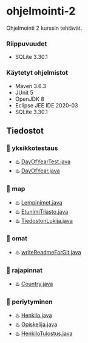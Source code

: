 # ohjelmointi-2
Ohjelmointi 2 kurssin tehtävät.
### Riippuvuudet
- SQLite 3.30.1
### Käytetyt ohjelmistot
- Maven 3.6.3
- JUnit 5
- OpenJDK 8
- Eclipse JEE IDE 2020-03
- SQLite 3.30.1
## Tiedostot
### :file_folder: yksikkotestaus
- :hotsprings: [DayOfYearTest.java](src/yksikkotestaus/DayOfYearTest.java)
- :hotsprings: [DayOfYear.java](src/yksikkotestaus/DayOfYear.java)
### :file_folder: map
- :hotsprings: [Lempinimet.java](src/map/Lempinimet.java)
- :hotsprings: [EtunimiTilasto.java](src/map/EtunimiTilasto.java)
- :hotsprings: [TiedostonLukija.java](src/map/TiedostonLukija.java)
### :file_folder: omat
- :hotsprings: [writeReadmeForGit.java](src/omat/writeReadmeForGit.java)
### :file_folder: rajapinnat
- :hotsprings: [Country.java](src/rajapinnat/Country.java)
### :file_folder: periytyminen
- :hotsprings: [Henkilo.java](src/periytyminen/Henkilo.java)
- :hotsprings: [Opiskelija.java](src/periytyminen/Opiskelija.java)
- :hotsprings: [HenkiloTulostus.java](src/periytyminen/HenkiloTulostus.java)
